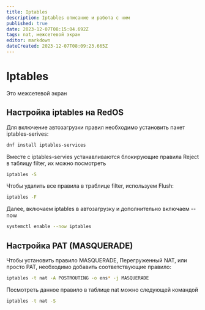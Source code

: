 ```yaml
---
title: Iptables
description: Iptables описание и работа с ним
published: true
date: 2023-12-07T08:15:04.692Z
tags: nat, межсетевой экран
editor: markdown
dateCreated: 2023-12-07T08:09:23.665Z
---
```


# Iptables

Это межсетевой экран

## Настройка iptables на RedOS
Для включение автозагрузки правил необходимо установить пакет iptables-serives:
```bash
dnf install iptables-services
```
Вместе с iptables-servies устанавливаются блокирующие правила Reject в таблицу filter, их можно посмотреть
```bash
iptables -S
```
Чтобы удалить все правила в траблице filter, используем Flush:
```bash
iptables -F
```
Далее, включаем iptables в автозагрузку и дополнительно включаем --now
```bash
systemctl enable --now iptables
```
## Настройка PAT (MASQUERADE)
Чтобы установить правило MASQUERADE, Перегруженный NAT, или просто PAT, необходимо добавить соответствующие правило:
```bash
iptables -t nat -A POSTROUTING -o ens* -j MASQUERADE
```
Посмотреть данное правило в таблице nat можно следующей командой
```bash
iptables -t nat -S
```